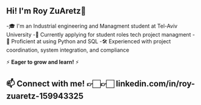 ## Hi! I'm Roy ZuAretz👋

-🎓 I'm an Industrial engineering and Managment student at Tel-Aviv University
-💼 Currently applying for student roles tech project managment
-🐍 Proficient at using Python and SQL
-🛠️ Experienced with project coordination, system integration, and compliance

⚡ **Eager to grow and learn!** ⚡
 
## 📫 Connect with me! 👉🏻👉🏻 linkedin.com/in/roy-zuaretz-159943325
